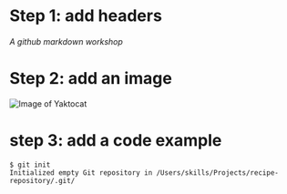 # Step 1: add headers
###### A github markdown workshop

# Step 2: add an image
![Image of Yaktocat](https://octodex.github.com/images/yaktocat.png)

# step 3: add a code example
```
$ git init
Initialized empty Git repository in /Users/skills/Projects/recipe-repository/.git/
```

